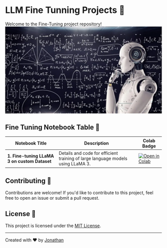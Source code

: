 # LLM Fine Tunning Projects 🚀

Welcome to the Fine-Tuning project repository!
![](assets/cover.png)

## Fine Tuning Notebook Table 📑

| Notebook Title                                               | Description                                                  | Colab Badge                                                  |
| ------------------------------------------------------------ | ------------------------------------------------------------ | ------------------------------------------------------------ |
| **1. Fine-tuning LLaMA 3 on custom Dataset** | Details and code for efficient training of large language models using LLaMA 3. | [![Open in Colab](https://colab.research.google.com/assets/colab-badge.svg)](https://colab.research.google.com) |

## Contributing 🤝

Contributions are welcome! If you'd like to contribute to this project, feel free to open an issue or submit a pull request.

## License 📝

This project is licensed under the [MIT License](LICENSE).

---

Created with ❤️ by [Jonathan](https://github.com/JonathanCristovao)
